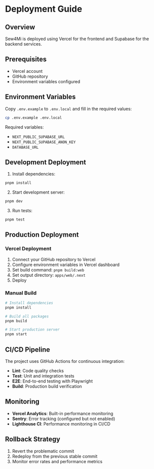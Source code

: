 # Deployment Guide

## Overview

Sew4Mi is deployed using Vercel for the frontend and Supabase for the backend services.

## Prerequisites

- Vercel account
- GitHub repository
- Environment variables configured

## Environment Variables

Copy `.env.example` to `.env.local` and fill in the required values:

```bash
cp .env.example .env.local
```

Required variables:

- `NEXT_PUBLIC_SUPABASE_URL`
- `NEXT_PUBLIC_SUPABASE_ANON_KEY`
- `DATABASE_URL`

## Development Deployment

1. Install dependencies:

```bash
pnpm install
```

2. Start development server:

```bash
pnpm dev
```

3. Run tests:

```bash
pnpm test
```

## Production Deployment

### Vercel Deployment

1. Connect your GitHub repository to Vercel
2. Configure environment variables in Vercel dashboard
3. Set build command: `pnpm build:web`
4. Set output directory: `apps/web/.next`
5. Deploy

### Manual Build

```bash
# Install dependencies
pnpm install

# Build all packages
pnpm build

# Start production server
pnpm start
```

## CI/CD Pipeline

The project uses GitHub Actions for continuous integration:

- **Lint**: Code quality checks
- **Test**: Unit and integration tests
- **E2E**: End-to-end testing with Playwright
- **Build**: Production build verification

## Monitoring

- **Vercel Analytics**: Built-in performance monitoring
- **Sentry**: Error tracking (configured but not enabled)
- **Lighthouse CI**: Performance monitoring in CI/CD

## Rollback Strategy

1. Revert the problematic commit
2. Redeploy from the previous stable commit
3. Monitor error rates and performance metrics
